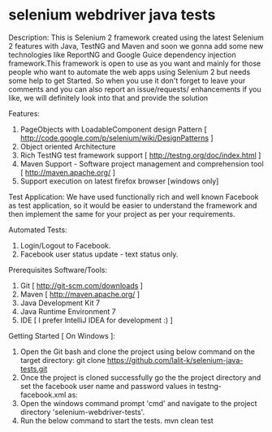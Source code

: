 selenium webdriver java tests
=============================

Description:
This is Selenium 2 framework created using the latest Selenium 2 features with Java, TestNG and Maven and
soon we gonna add some new technologies like ReportNG and Google Guice dependency injection framework.This framework is
open to use as you want and mainly for those people who want to automate the web apps using Selenium 2 but needs some
help to get Started. So when you use it don't forget to leave your comments and you can also report an issue/requests/
enhancements if you like, we will definitely look into that and provide the solution

Features:
1. PageObjects with LoadableComponent design Pattern [ http://code.google.com/p/selenium/wiki/DesignPatterns ]
2. Object oriented Architecture
3. Rich TestNG test framework support [ http://testng.org/doc/index.html ]
4. Maven Support - Software project management and comprehension tool [ http://maven.apache.org/ ]
5. Support execution on latest firefox browser [windows only]

Test Application:
We have used functionally rich and well known Facebook as test application, so it would be easier to understand the
framework and then implement the same for your project as per your requirements.

Automated Tests:
1. Login/Logout to Facebook.
2. Facebook user status update - text status only.

Prerequisites Software/Tools:
1. Git [ http://git-scm.com/downloads ]
2. Maven [ http://maven.apache.org/ ]
3. Java Development Kit 7
4. Java Runtime Environment 7
5. IDE [ I prefer IntelliJ IDEA  for development :) ]

Getting Started [ On Windows ]:
1. Open the Git bash and clone the project using below command on the target directory:
     git clone https://github.com/lalit-k/selenium-java-tests.git
2. Once the project is cloned successfully go the the project directory and set the facebook user name and password
   values in testng-facebook.xml as:
     <parameter name="facebook_user_name" value="testuser@facebook.com"/>
     <parameter name="facebook_user_password" value="password"/>
3. Open the windows command prompt 'cmd' and navigate to the project directory 'selenium-webdriver-tests'.
4. Run the below command to start the tests.
     mvn clean test